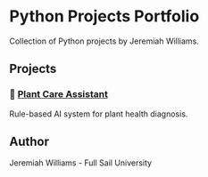 # Python Projects Portfolio

Collection of Python projects by Jeremiah Williams.

## Projects

### 🌱 [Plant Care Assistant](./plant-care-assistant/)
Rule-based AI system for plant health diagnosis.

## Author
Jeremiah Williams - Full Sail University
